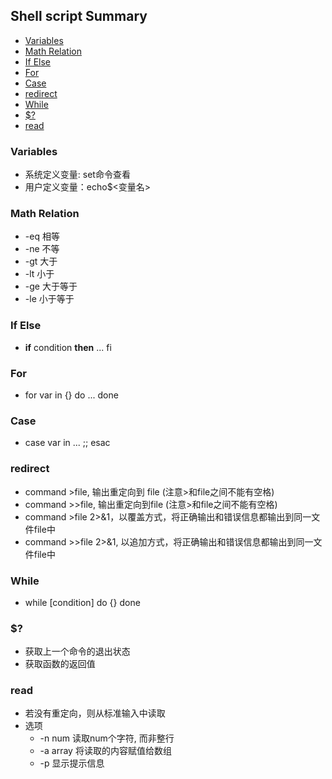 ## Shell script Summary
- [Variables](#variables)
- [Math Relation](#math-relation)
- [If Else](#if-else)
- [For](#for)
- [Case](#case)
- [redirect](#redirect)
- [While](#while)
- [$?](#\#?)
- [read](#read)


### Variables
- 系统定义变量: set命令查看
- 用户定义变量：echo$<变量名>  

### Math Relation
- -eq 相等
- -ne 不等
- -gt 大于
- -lt 小于
- -ge 大于等于
- -le 小于等于

### If Else
- **if** condition **then** ... fi


### For 
- for var in {} do ... done   

### Case 
- case var in ... ;; esac   

### redirect 
- command >file, 输出重定向到 file (注意>和file之间不能有空格)
- command >>file, 输出重定向到file (注意>和file之间不能有空格) 
- command >file 2>&1，以覆盖方式，将正确输出和错误信息都输出到同一文件file中
- command >>file 2>&1, 以追加方式，将正确输出和错误信息都输出到同一文件file中 

### While 
- while [condition] do {} done  

### $? 
- 获取上一个命令的退出状态
- 获取函数的返回值 

### read 
- 若没有重定向，则从标准输入中读取 
- 选项
    - -n num 读取num个字符, 而非整行
    - -a array 将读取的内容赋值给数组
    - -p 显示提示信息 


